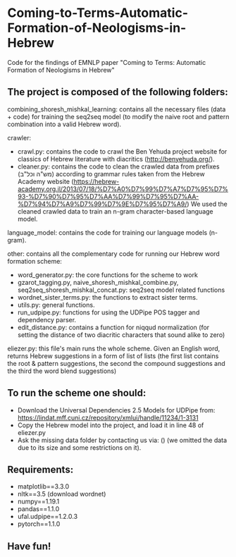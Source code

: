 # Coming-to-Terms-Automatic-Formation-of-Neologisms-in-Hebrew

Code for the findings of EMNLP paper "Coming to Terms: Automatic Formation of Neologisms in Hebrew"

## The project is composed of the following folders:

combining_shoresh_mishkal_learning: contains all the necessary files (data + code) for training the seq2seq model (to modify the naive root and pattern combination into a valid Hebrew word).

crawler: 
* crawl.py: contains the code to crawl the Ben Yehuda project website for classics of Hebrew literature with diacritics (http://benyehuda.org/). 
* cleaner.py: contains the code to clean the crawled data from prefixes (מש"ה וכל"ב) according to grammar rules taken from the Hebrew Academy website (https://hebrew-academy.org.il/2013/07/18/%D7%A0%D7%99%D7%A7%D7%95%D7%93-%D7%90%D7%95%D7%AA%D7%99%D7%95%D7%AA-%D7%94%D7%A9%D7%99%D7%9E%D7%95%D7%A9/)
We used the cleaned crawled data to train an n-gram character-based language model. 

language_model: contains the code for training our language models (n-gram).

other: contains all the complementary code for running our Hebrew word formation scheme:
* word_generator.py: the core functions for the scheme to work 
* gzarot_tagging.py, naive_shoresh_mishkal_combine.py, seq2seq_shoresh_mishkal_concat.py: seq2seq model related functions
* wordnet_sister_terms.py: the functions to extract sister terms.
* utils.py: general functions.
* run_udpipe.py: functions for using the UDPipe POS tagger and dependency parser. 
* edit_distance.py: contains a function for niqqud normalization (for setting the distance of two diacritic characters that sound alike to zero)

eliezer.py: this file's main runs the whole scheme. Given an English word, returns Hebrew suggestions in a form of list of lists (the first list contains the root & pattern suggestions, the second the compound suggestions and the third the word blend suggestions) 

## To run the scheme one should:
* Download the Universal Dependencies 2.5 Models for UDPipe from: https://lindat.mff.cuni.cz/repository/xmlui/handle/11234/1-3131 
* Copy the Hebrew model into the project, and load it in line 48 of eliezer.py
* Ask the missing data folder by contacting us via: (<mails>) (we omitted the data due to its size and some restrictions on it).  

## Requirements: 
* matplotlib==3.3.0
* nltk==3.5 (download wordnet)
* numpy==1.19.1
* pandas==1.1.0
* ufal.udpipe==1.2.0.3
* pytorch==1.1.0

## Have fun! 
